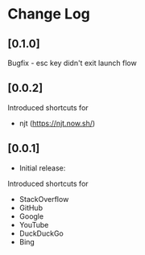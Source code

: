 # Change Log

## [0.1.0]

Bugfix - esc key didn't exit launch flow

## [0.0.2]

Introduced shortcuts for

- njt (https://njt.now.sh/)

## [0.0.1]

- Initial release:

Introduced shortcuts for

- StackOverflow
- GitHub
- Google
- YouTube
- DuckDuckGo
- Bing
